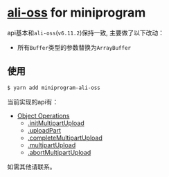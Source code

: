 # [ali-oss](https://github.com/ali-sdk/ali-oss) for miniprogram

api基本和`ali-oss`(`v6.11.2`)保持一致, 主要做了以下改动：

- 所有`Buffer`类型的参数替换为`ArrayBuffer`

## 使用

```bash
$ yarn add miniprogram-ali-oss
```

当前实现的api有：

- [Object Operations](https://github.com/ali-sdk/ali-oss#object-operations)
  - [.initMultipartUpload](https://github.com/ali-sdk/ali-oss#initmultipartuploadname-options)
  - [.uploadPart](https://github.com/ali-sdk/ali-oss#uploadpartname-uploadid-partno-file-start-end-options)
  - [.completeMultipartUpload](https://github.com/ali-sdk/ali-oss#completemultipartuploadname-uploadid-parts-options)
  - [.multipartUpload](#multipartuploadname-file-options)
  - [.abortMultipartUpload](https://github.com/ali-sdk/ali-oss#abortmultipartuploadname-uploadid-options)
  
如需其他请联系。
